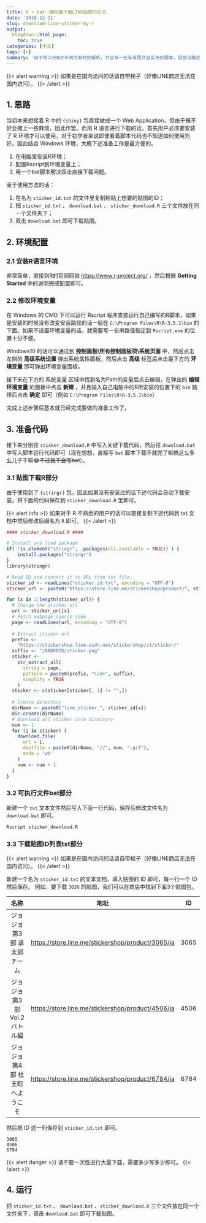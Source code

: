```yaml
---
title: R + bat一键批量下载LINE贴图的方法
date: '2018-12-21'
slug: download-line-sticker-by-r
output:
  blogdown::html_page:
    toc: true
categories: [中文]
tags: [r]
summary: '出于练习用R对于网页素材的解析，并且写一些有意思并且实用的脚本，就尝试着结合Windows下的bat可执行文件捣鼓了这么一个东西。'
---
```


{{< alert warning >}}
如果是在国内访问的话请自带梯子（好像LINE商店无法在国内访问）。
{{< /alert >}}

## 1. 思路

当初本来想接着 R 中的 `{shiny}` 包直接做成一个 Web Application，但由于搞不好会摊上一些麻烦，因此作罢。而用 R 语言进行下载的话，首先用户必须要安装了 R 环境才可以使用，对于初学者来说即使看着脚本代码也不知道如何使用为好。因此结合 Windows 环境，大概下述准备工作是最方便的。

1. 在电脑里安装R环境；
2. 配置Rscript到环境变量上；
3. 用一个bat脚本解决双击直接下载问题。

至于使用方法的话：

1. 在名为 `sticker_id.txt` 的文件里复制粘贴上想要的贴图的ID；
2. 把 `sticker_id.txt` 、 `download.bat` 、 `sticker_download.R` 三个文件放在同一个文件夹下；
3. 双击 `download.bat` 即可下载贴图。

## 2. 环境配置

### 2.1 安装R语言环境

非常简单，直接到R的官网网站 https://www.r-project.org/ ，然后根据 **Getting Started** 中的说明完成配置即可。

### 2.2 修改环境变量

在 Windows 的 CMD 下可以运行 Rscript 程序直接运行自己编写的R脚本，如果是安装的时候没有改变安装路径的话一般在 `C:\Program Files\R\R-3.5.1\bin` 的下面。如果不设置环境变量的话，就需要写一长串路径指定到 `Rscript.exe` 的位置十分不便。

Windows10 的话可以通过到 **控制面板\所有控制面板项\系统页面** 中，然后点击左侧的 **高级系统设置** 弹出系统属性面板，然后点击 **高级** 标签后点击最下方的 **环境变量** 即可弹出环境变量面板。

接下来在下方的 系统变量 区域中找到名为Path的变量后点击编辑，在弹出的 **编辑环境变量** 的面板中点击 **新建** ，并且输入自己电脑中的R所安装的位置下的 `bin` 路径后点击 **确定** 即可（例如 `C:\Program Files\R\R-3.5.1\bin`）

完成上述步骤后基本就已经完成要做的准备工作了。

## 3. 准备代码

接下来分别往 `sticker_download.R` 中写入关键下载代码，然后往 `download.bat` 中写入脚本运行代码即可（现在想想，直接写 `bat` 脚本下载不就完了嘛搞这么多幺儿子干嘛😂~~不过我不会写bat~~）。

### 3.1 贴图下载R部分

由于使用到了 `{stringr}` 包，因此如果没有安装过的话下述代码会自动下载安装。将下面的代码保存到 `sticker_download.R` 里即可。

{{< alert info >}}
如果对于 R 不熟悉的用户的话可以直接复制下述代码到 txt 文档中然后修改后缀名为 `R` 即可。
{{< /alert >}}

```r
#### sticker_download.R ####

# Install and load package
if( !is.element("stringr", .packages(all.available = TRUE)) ) {
    install.packages("stringr")
}
library(stringr)

# Read ID and convert it to URL from txt file.
sticker_id <- readLines("sticker_id.txt", encoding = "UTF-8")
sticker_url <- paste0("https://store.line.me/stickershop/product/", sticker_id, "/ja")

for (x in 1:length(sticker_url)) {
  # Change the sticker url
  url <- sticker_url[x]
  # Fetch webpage source code
  page <- readLines(url, encoding = "UTF-8")
  
  # Extract sticker url
  prefix <-
    "https://stickershop.line-scdn.net/stickershop/v1/sticker/"
  suffix <- "/ANDROID/sticker.png"
  sticker <-
    str_extract_all(
      string = page,
      pattern = paste0(prefix, "\\d+", suffix),
      simplify = TRUE
    )
  sticker <- c(sticker[sticker[, 1] != "",])
  
  # Create directory
  dirName <- paste0("line_sticker_", sticker_id[x])
  dir.create(dirName)
  # Download all sticker into directory
  num <- 1
  for (i in sticker) {
    download.file(
      url = i,
      destfile = paste0(dirName, "//", num, ".gif"),
      mode = 'wb'
    )
    num <- num + 1
  }
}
```

### 3.2 可执行文件bat部分

新建一个 `txt` 文本文件然后写入下面一行代码，保存后修改文件名为 `download.bat` 即可。

```bash
Rscript sticker_download.R
```

### 3.3 下载贴图ID列表txt部分

{{< alert warning >}}
如果是在国内访问的话请自带梯子（好像LINE商店无法在国内访问）。
{{< /alert >}}

新建一个名为 `sticker_id.txt` 的文本文档，填入贴图的 ID 即可，每一行一个 ID 然后保存。 例如，要下载 `JOJO` 的贴图，我们可以在商店中找到下面3个贴图包。

**名称**|**地址**|**ID**
:-----:|:-----:|:-----:
ジョジョ 第3部 承太郎チーム|https://store.line.me/stickershop/product/3065/ja|3065
ジョジョ 第3部 Vol.2 バトル編|https://store.line.me/stickershop/product/4506/ja|4506
ジョジョ 第4部 杜王町へようこそ|https://store.line.me/stickershop/product/6784/ja|6784

然后把 ID 这一列保存到 `sticker_id.txt` 即可。

```
3065
4506
6784
```

{{< alert danger >}}
请不要一次性进行大量下载，需要多少写多少即可。
{{< /alert >}}

## 4. 运行

把 `sticker_id.txt` 、 `download.bat` 、`sticker_download.R` 三个文件放在同一个文件夹下，双击 `download.bat` 即可下载贴图。
